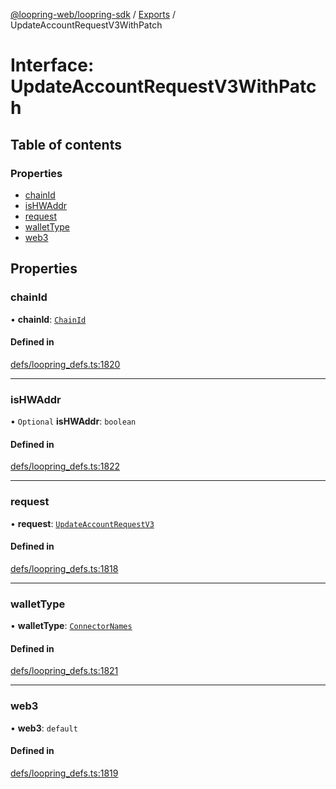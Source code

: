 [@loopring-web/loopring-sdk](../README.md) / [Exports](../modules.md) / UpdateAccountRequestV3WithPatch

# Interface: UpdateAccountRequestV3WithPatch

## Table of contents

### Properties

- [chainId](UpdateAccountRequestV3WithPatch.md#chainid)
- [isHWAddr](UpdateAccountRequestV3WithPatch.md#ishwaddr)
- [request](UpdateAccountRequestV3WithPatch.md#request)
- [walletType](UpdateAccountRequestV3WithPatch.md#wallettype)
- [web3](UpdateAccountRequestV3WithPatch.md#web3)

## Properties

### chainId

• **chainId**: [`ChainId`](../enums/ChainId.md)

#### Defined in

[defs/loopring_defs.ts:1820](https://github.com/Loopring/loopring_sdk/blob/d5fca11/src/defs/loopring_defs.ts#L1820)

___

### isHWAddr

• `Optional` **isHWAddr**: `boolean`

#### Defined in

[defs/loopring_defs.ts:1822](https://github.com/Loopring/loopring_sdk/blob/d5fca11/src/defs/loopring_defs.ts#L1822)

___

### request

• **request**: [`UpdateAccountRequestV3`](UpdateAccountRequestV3.md)

#### Defined in

[defs/loopring_defs.ts:1818](https://github.com/Loopring/loopring_sdk/blob/d5fca11/src/defs/loopring_defs.ts#L1818)

___

### walletType

• **walletType**: [`ConnectorNames`](../enums/ConnectorNames.md)

#### Defined in

[defs/loopring_defs.ts:1821](https://github.com/Loopring/loopring_sdk/blob/d5fca11/src/defs/loopring_defs.ts#L1821)

___

### web3

• **web3**: `default`

#### Defined in

[defs/loopring_defs.ts:1819](https://github.com/Loopring/loopring_sdk/blob/d5fca11/src/defs/loopring_defs.ts#L1819)
